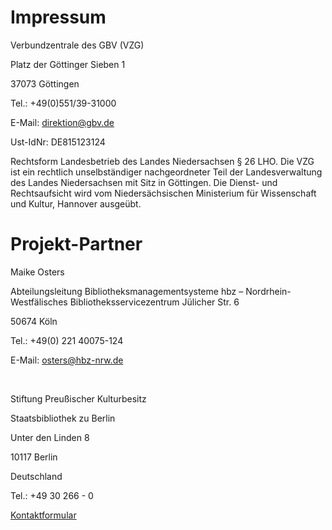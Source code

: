 # Impressum

Verbundzentrale des GBV (VZG)

Platz der Göttinger Sieben 1

37073 Göttingen

Tel.: +49(0)551/39-31000

E-Mail:	direktion@gbv.de

Ust-IdNr: DE815123124

Rechtsform
Landesbetrieb des Landes Niedersachsen § 26 LHO. Die VZG ist ein rechtlich unselbständiger nachgeordneter Teil der Landesverwaltung des Landes Niedersachsen mit Sitz in Göttingen. Die Dienst- und Rechtsaufsicht wird vom Niedersächsischen Ministerium für Wissenschaft und Kultur, Hannover ausgeübt.

# Projekt-Partner

Maike Osters

Abteilungsleitung Bibliotheksmanagementsysteme hbz – Nordrhein-Westfälisches Bibliotheksservicezentrum Jülicher Str. 6

50674 Köln

Tel.: +49(0) 221 40075-124

E-Mail: osters@hbz-nrw.de 

<br/>

Stiftung Preußischer Kulturbesitz

Staatsbibliothek zu Berlin

Unter den Linden 8

10117 Berlin

Deutschland

Tel.: +49 30 266 - 0

[Kontaktformular](https://staatsbibliothek-berlin.de/service/kontakt-auskunft)